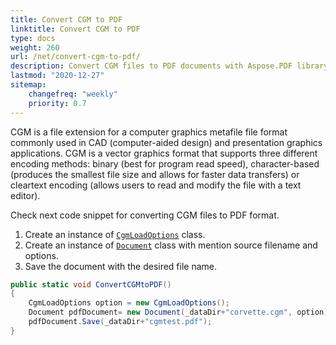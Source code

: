 ```yaml
---
title: Convert CGM to PDF
linktitle: Convert CGM to PDF
type: docs
weight: 260
url: /net/convert-cgm-to-pdf/
description: Convert CGM files to PDF documents with Aspose.PDF library. These files used in CAD and presentation graphics applications
lastmod: "2020-12-27"
sitemap:
    changefreq: "weekly"
    priority: 0.7
---
```


CGM is a file extension for a computer graphics metafile file format commonly used in CAD (computer-aided design) and presentation graphics applications. CGM is a vector graphics format that supports three different encoding methods: binary (best for program read speed), character-based (produces the smallest file size and allows for faster data transfers) or cleartext encoding (allows users to read and modify the file with a text editor).

Check next code snippet for converting CGM files  to PDF format.

1. Create an instance of [`CgmLoadOptions`](https://apireference.aspose.com/pdf/net/aspose.pdf/cgmloadoptions) class.
1. Create an instance of [`Document`](https://apireference.aspose.com/pdf/net/aspose.pdf/document) class with mention source filename and options.
1. Save the document with the desired file name.

```csharp
public static void ConvertCGMtoPDF()
{
    CgmLoadOptions option = new CgmLoadOptions();
    Document pdfDocument= new Document(_dataDir+"corvette.cgm", option);
    pdfDocument.Save(_dataDir+"cgmtest.pdf");
}
```
